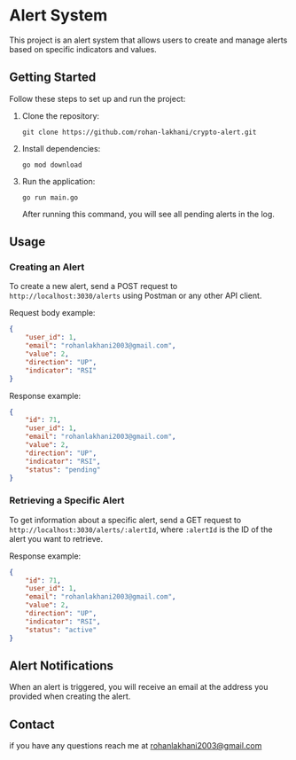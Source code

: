 # Alert System

This project is an alert system that allows users to create and manage alerts based on specific indicators and values.

## Getting Started

Follow these steps to set up and run the project:

1. Clone the repository:
   ```
   git clone https://github.com/rohan-lakhani/crypto-alert.git
   ```

2. Install dependencies:
   ```
   go mod download
   ```

3. Run the application:
   ```
   go run main.go
   ```

   After running this command, you will see all pending alerts in the log.

## Usage

### Creating an Alert

To create a new alert, send a POST request to `http://localhost:3030/alerts` using Postman or any other API client.

Request body example:
```json
{
    "user_id": 1,
    "email": "rohanlakhani2003@gmail.com",
    "value": 2,
    "direction": "UP",
    "indicator": "RSI"
}
```

Response example:
```json
{
    "id": 71,
    "user_id": 1,
    "email": "rohanlakhani2003@gmail.com",
    "value": 2,
    "direction": "UP",
    "indicator": "RSI",
    "status": "pending"
}
```

### Retrieving a Specific Alert

To get information about a specific alert, send a GET request to `http://localhost:3030/alerts/:alertId`, where `:alertId` is the ID of the alert you want to retrieve.

Response example:
```json
{
    "id": 71,
    "user_id": 1,
    "email": "rohanlakhani2003@gmail.com",
    "value": 2,
    "direction": "UP",
    "indicator": "RSI",
    "status": "active"
}
```

## Alert Notifications

When an alert is triggered, you will receive an email at the address you provided when creating the alert.


## Contact

if you have any questions reach me at rohanlakhani2003@gmail.com